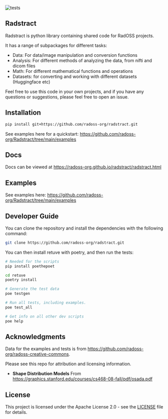 ![tests](https://github.com/radoss-org/retuve/actions/workflows/lint-and-test.yml/badge.svg)

## Radstract

Radstract is python library containing shared code for RadOSS projects.

It has a range of subpackages for different tasks:
- Data: For data/image manipulation and conversion functions
- Analysis: For different methods of analyzing the data, from nifti and dicom files
- Math: For different mathematical functions and operations
- Datasets: for converting and working with different datasets (Huggingface etc)

Feel free to use this code in your own projects, and if you have any questions or suggestions, please feel free to open an issue.

## Installation

```bash
pip install git+https://github.com/radoss-org/radstract.git
```

See examples here for a quickstart: https://github.com/radoss-org/Radstract/tree/main/examples

## Docs

Docs can be viewed at https://radoss-org.github.io/radstract/radstract.html

## Examples

See examples here: https://github.com/radoss-org/Radstract/tree/main/examples


## Developer Guide

You can clone the repository and install the dependencies with the following command:

```bash
git clone https://github.com/radoss-org/radstract.git
```

You can then install retuve with poetry, and then run the tests:

```bash
# Needed for the scripts
pip install poethepoet

cd retuve
poetry install

# Generate the test data
poe testgen

# Run all tests, including examples.
poe test_all

# Get info on all other dev scripts
poe help
```

## Acknowledgments

Data for the examples and tests is from https://github.com/radoss-org/radoss-creative-commons.

Please see this repo for attribution and licensing information.

- **Shape Distribution Models** From https://graphics.stanford.edu/courses/cs468-08-fall/pdf/osada.pdf

## License

This project is licensed under the Apache License 2.0 - see the [LICENSE](LICENSE) file for details.